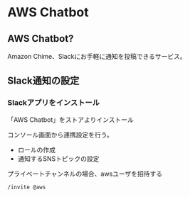 # AWS Chatbot

## AWS Chatbot?
Amazon Chime、Slackにお手軽に通知を投稿できるサービス。

## Slack通知の設定
### Slackアプリをインストール

「AWS Chatbot」をストアよりインストール

コンソール画面から連携設定を行う。
- ロールの作成
- 通知するSNSトピックの設定

プライベートチャンネルの場合、awsユーザを招待する

`/invite @aws`